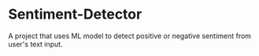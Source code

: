 # Sentiment-Detector
A project that uses ML model to detect positive or negative sentiment from user's text input.
